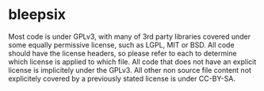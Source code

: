 bleepsix
========

Most code is under GPLv3, with many of 3rd party libraries covered
under some equally permissive license, such as LGPL, MIT or BSD.
All code should have the license headers, so please refer to
each to determine which license is applied to which file.
All code that does not have an explicit license is implicitely
under the GPLv3.
All other non source file content not explicitely covered by a 
previously stated license is under CC-BY-SA.


